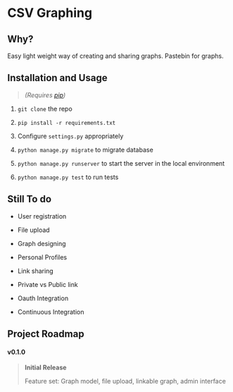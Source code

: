 CSV Graphing
=======

## Why?

Easy light weight way of creating and sharing graphs. Pastebin for graphs.

## Installation and Usage

> *(Requires [pip](https://pypi.python.org/pypi/pip))*

1. `git clone` the repo

2. `pip install -r requirements.txt`

3. Configure `settings.py` appropriately

4. `python manage.py migrate` to migrate database

4. `python manage.py runserver` to start the server in the local environment

5. `python manage.py test` to run tests



## Still To do

+ User registration

+ File upload

+ Graph designing

+ Personal Profiles

+ Link sharing

+ Private vs Public link

+ Oauth Integration

+ Continuous Integration


## Project Roadmap

#### v0.1.0

> **Initial Release**
>
> Feature set: Graph model, file upload, linkable graph, admin interface

